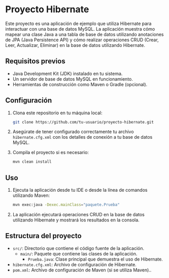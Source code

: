 # Proyecto Hibernate

Este proyecto es una aplicación de ejemplo que utiliza Hibernate para interactuar con una base de datos MySQL. La aplicación muestra cómo mapear una clase Java a una tabla de base de datos utilizando anotaciones de JPA (Java Persistence API) y cómo realizar operaciones CRUD (Crear, Leer, Actualizar, Eliminar) en la base de datos utilizando Hibernate.

## Requisitos previos

- Java Development Kit (JDK) instalado en tu sistema.
- Un servidor de base de datos MySQL en funcionamiento.
- Herramientas de construcción como Maven o Gradle (opcional).

## Configuración

1. Clona este repositorio en tu máquina local:

    ```bash
    git clone https://github.com/tu-usuario/proyecto-hibernate.git
    ```

2. Asegúrate de tener configurado correctamente tu archivo `hibernate.cfg.xml` con los detalles de conexión a tu base de datos MySQL.

3. Compila el proyecto si es necesario:

    ```bash
    mvn clean install
    ```

## Uso

1. Ejecuta la aplicación desde tu IDE o desde la línea de comandos utilizando Maven:

    ```bash
    mvn exec:java -Dexec.mainClass="paquete.Prueba"
    ```

2. La aplicación ejecutará operaciones CRUD en la base de datos utilizando Hibernate y mostrará los resultados en la consola.

## Estructura del proyecto

- `src/`: Directorio que contiene el código fuente de la aplicación.
    - `main/`: Paquete que contiene las clases de la aplicación.
        - `Prueba.java`: Clase principal que demuestra el uso de Hibernate.
- `hibernate.cfg.xml`: Archivo de configuración de Hibernate.
- `pom.xml`: Archivo de configuración de Maven (si se utiliza Maven)..



